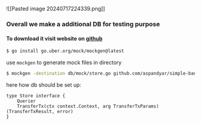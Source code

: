
![[Pasted image 20240717224339.png]]

### Overall we make a additional DB for testing purpose

#### To download it visit website on [github](https://github.com/uber-go/mock)

```bash
$ go install go.uber.org/mock/mockgen@latest
```


use `mockgen` to generate mock files in directory

```bash
$ mockgen -destination db/mock/store.go github.com/aspandyar/simple-bank/db/sqlc Store 
```

here how db should be set up:

```
type Store interface {  
    Querier  
    TransferTx(ctx context.Context, arg TransferTxParams) (TransferTxResult, error)  
}
```
 


